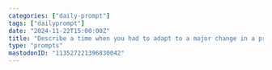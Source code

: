 ```yaml
---
categories: ["daily-prompt"]
tags: ["dailyprompt"]
date: "2024-11-22T15:00:00Z"
title: "Describe a time when you had to adapt to a major change in a project or technology."
type: "prompts"
mastodonID: "113527221396830042"
---
```

